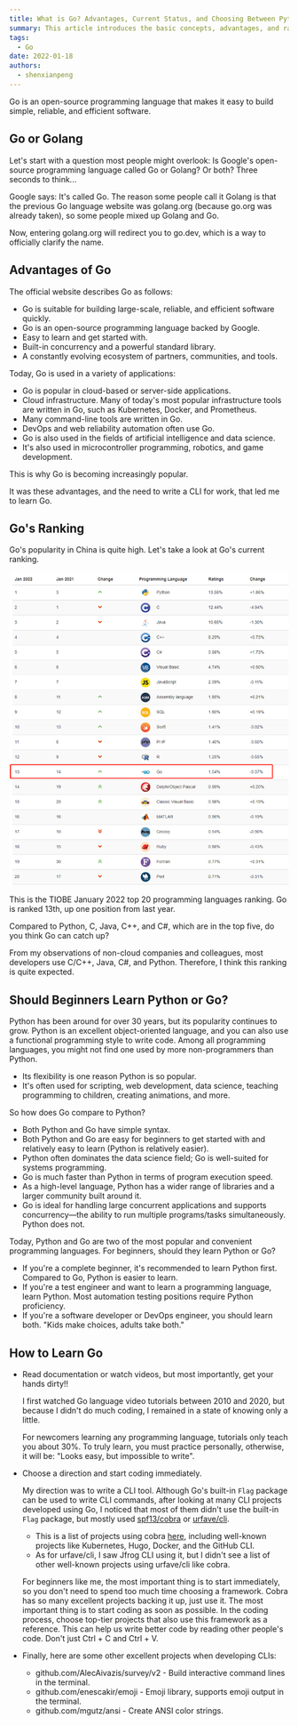 ```yaml
---
title: What is Go? Advantages, Current Status, and Choosing Between Python and Go for Beginners
summary: This article introduces the basic concepts, advantages, and ranking of the Go programming language. It also guides beginners on choosing between learning Python or Go, providing practical learning suggestions and resources.
tags:
  - Go
date: 2022-01-18
authors:
  - shenxianpeng
---
```


Go is an open-source programming language that makes it easy to build simple, reliable, and efficient software.

## Go or Golang

Let's start with a question most people might overlook: Is Google's open-source programming language called Go or Golang? Or both?  Three seconds to think...

Google says: It's called Go. The reason some people call it Golang is that the previous Go language website was golang.org (because go.org was already taken), so some people mixed up Golang and Go.

Now, entering golang.org will redirect you to go.dev, which is a way to officially clarify the name.


## Advantages of Go

The official website describes Go as follows:

* Go is suitable for building large-scale, reliable, and efficient software quickly.
* Go is an open-source programming language backed by Google.
* Easy to learn and get started with.
* Built-in concurrency and a powerful standard library.
* A constantly evolving ecosystem of partners, communities, and tools.

Today, Go is used in a variety of applications:

* Go is popular in cloud-based or server-side applications.
* Cloud infrastructure.  Many of today's most popular infrastructure tools are written in Go, such as Kubernetes, Docker, and Prometheus.
* Many command-line tools are written in Go.
* DevOps and web reliability automation often use Go.
* Go is also used in the fields of artificial intelligence and data science.
* It's also used in microcontroller programming, robotics, and game development.

This is why Go is becoming increasingly popular.

It was these advantages, and the need to write a CLI for work, that led me to learn Go.


## Go's Ranking

Go's popularity in China is quite high. Let's take a look at Go's current ranking.



![Go Language Ranking](tiobe-index-go.png)

This is the TIOBE January 2022 top 20 programming languages ranking.  Go is ranked 13th, up one position from last year.

Compared to Python, C, Java, C++, and C#, which are in the top five, do you think Go can catch up?

From my observations of non-cloud companies and colleagues, most developers use C/C++, Java, C#, and Python.  Therefore, I think this ranking is quite expected.


## Should Beginners Learn Python or Go?

Python has been around for over 30 years, but its popularity continues to grow. Python is an excellent object-oriented language, and you can also use a functional programming style to write code.  Among all programming languages, you might not find one used by more non-programmers than Python.

* Its flexibility is one reason Python is so popular.
* It's often used for scripting, web development, data science, teaching programming to children, creating animations, and more.

So how does Go compare to Python?

* Both Python and Go have simple syntax.
* Both Python and Go are easy for beginners to get started with and relatively easy to learn (Python is relatively easier).
* Python often dominates the data science field; Go is well-suited for systems programming.
* Go is much faster than Python in terms of program execution speed.
* As a high-level language, Python has a wider range of libraries and a larger community built around it.
* Go is ideal for handling large concurrent applications and supports concurrency—the ability to run multiple programs/tasks simultaneously. Python does not.

Today, Python and Go are two of the most popular and convenient programming languages. For beginners, should they learn Python or Go?

* If you're a complete beginner, it's recommended to learn Python first. Compared to Go, Python is easier to learn.
* If you're a test engineer and want to learn a programming language, learn Python.  Most automation testing positions require Python proficiency.
* If you're a software developer or DevOps engineer, you should learn both.  "Kids make choices, adults take both."


## How to Learn Go

* Read documentation or watch videos, but most importantly, get your hands dirty!!

  I first watched Go language video tutorials between 2010 and 2020, but because I didn't do much coding, I remained in a state of knowing only a little.

  For newcomers learning any programming language, tutorials only teach you about 30%. To truly learn, you must practice personally, otherwise, it will be: "Looks easy, but impossible to write".


* Choose a direction and start coding immediately.

  My direction was to write a CLI tool. Although Go's built-in `Flag` package can be used to write CLI commands, after looking at many CLI projects developed using Go, I noticed that most of them didn't use the built-in `Flag` package, but mostly used [spf13/cobra](https://github.com/spf13/cobra) or [urfave/cli](https://github.com/urfave/cli).

  * This is a list of projects using cobra [here](https://github.com/spf13/cobra/blob/master/projects_using_cobra.md), including well-known projects like Kubernetes, Hugo, Docker, and the GitHub CLI.
  * As for urfave/cli, I saw Jfrog CLI using it, but I didn't see a list of other well-known projects using urfave/cli like cobra.

  For beginners like me, the most important thing is to start immediately, so you don't need to spend too much time choosing a framework.  Cobra has so many excellent projects backing it up, just use it. The most important thing is to start coding as soon as possible. In the coding process, choose top-tier projects that also use this framework as a reference. This can help us write better code by reading other people's code.  Don't just Ctrl + C and Ctrl + V.


* Finally, here are some other excellent projects when developing CLIs:

  * github.com/AlecAivazis/survey/v2 - Build interactive command lines in the terminal.
  * github.com/enescakir/emoji - Emoji library, supports emoji output in the terminal.
  * github.com/mgutz/ansi - Create ANSI color strings.
